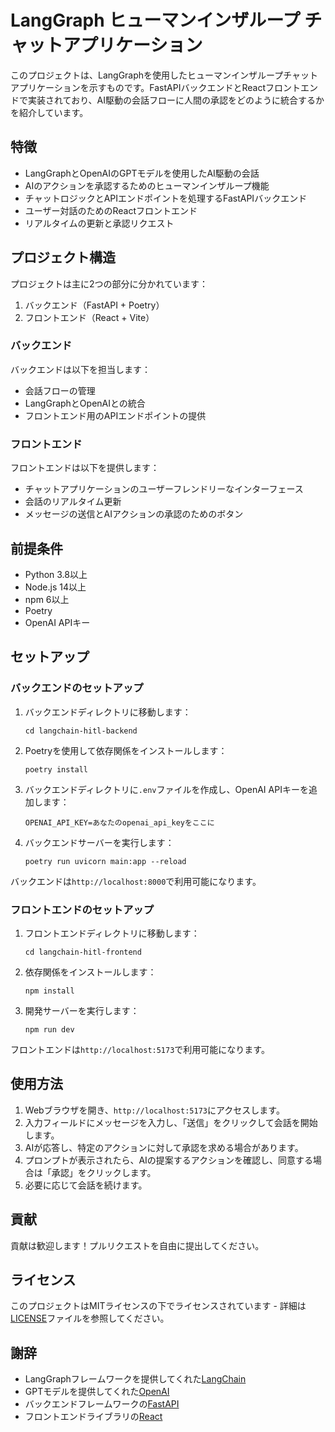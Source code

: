 # LangGraph ヒューマンインザループ チャットアプリケーション

このプロジェクトは、LangGraphを使用したヒューマンインザループチャットアプリケーションを示すものです。FastAPIバックエンドとReactフロントエンドで実装されており、AI駆動の会話フローに人間の承認をどのように統合するかを紹介しています。

## 特徴

- LangGraphとOpenAIのGPTモデルを使用したAI駆動の会話
- AIのアクションを承認するためのヒューマンインザループ機能
- チャットロジックとAPIエンドポイントを処理するFastAPIバックエンド
- ユーザー対話のためのReactフロントエンド
- リアルタイムの更新と承認リクエスト

## プロジェクト構造

プロジェクトは主に2つの部分に分かれています：

1. バックエンド（FastAPI + Poetry）
2. フロントエンド（React + Vite）

### バックエンド

バックエンドは以下を担当します：
- 会話フローの管理
- LangGraphとOpenAIとの統合
- フロントエンド用のAPIエンドポイントの提供

### フロントエンド

フロントエンドは以下を提供します：
- チャットアプリケーションのユーザーフレンドリーなインターフェース
- 会話のリアルタイム更新
- メッセージの送信とAIアクションの承認のためのボタン

## 前提条件

- Python 3.8以上
- Node.js 14以上
- npm 6以上
- Poetry
- OpenAI APIキー

## セットアップ

### バックエンドのセットアップ

1. バックエンドディレクトリに移動します：
   ```
   cd langchain-hitl-backend
   ```

2. Poetryを使用して依存関係をインストールします：
   ```
   poetry install
   ```

3. バックエンドディレクトリに`.env`ファイルを作成し、OpenAI APIキーを追加します：
   ```
   OPENAI_API_KEY=あなたのopenai_api_keyをここに
   ```

4. バックエンドサーバーを実行します：
   ```
   poetry run uvicorn main:app --reload
   ```

バックエンドは`http://localhost:8000`で利用可能になります。

### フロントエンドのセットアップ

1. フロントエンドディレクトリに移動します：
   ```
   cd langchain-hitl-frontend
   ```

2. 依存関係をインストールします：
   ```
   npm install
   ```

3. 開発サーバーを実行します：
   ```
   npm run dev
   ```

フロントエンドは`http://localhost:5173`で利用可能になります。

## 使用方法

1. Webブラウザを開き、`http://localhost:5173`にアクセスします。
2. 入力フィールドにメッセージを入力し、「送信」をクリックして会話を開始します。
3. AIが応答し、特定のアクションに対して承認を求める場合があります。
4. プロンプトが表示されたら、AIの提案するアクションを確認し、同意する場合は「承認」をクリックします。
5. 必要に応じて会話を続けます。

## 貢献

貢献は歓迎します！プルリクエストを自由に提出してください。

## ライセンス

このプロジェクトはMITライセンスの下でライセンスされています - 詳細は[LICENSE](LICENSE)ファイルを参照してください。

## 謝辞

- LangGraphフレームワークを提供してくれた[LangChain](https://github.com/hwchase17/langchain)
- GPTモデルを提供してくれた[OpenAI](https://openai.com/)
- バックエンドフレームワークの[FastAPI](https://fastapi.tiangolo.com/)
- フロントエンドライブラリの[React](https://reactjs.org/)
